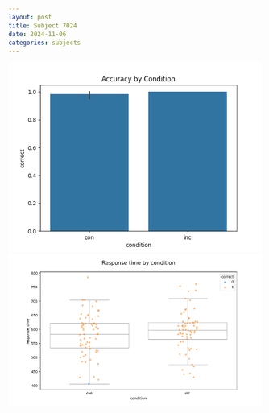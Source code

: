 ```yaml
---
layout: post
title: Subject 7024
date: 2024-11-06
categories: subjects
---
```


![](data/7024/run-1/7024_NF_acc.png)
![](data/7024/run-1/7024_NF_rt.png)
